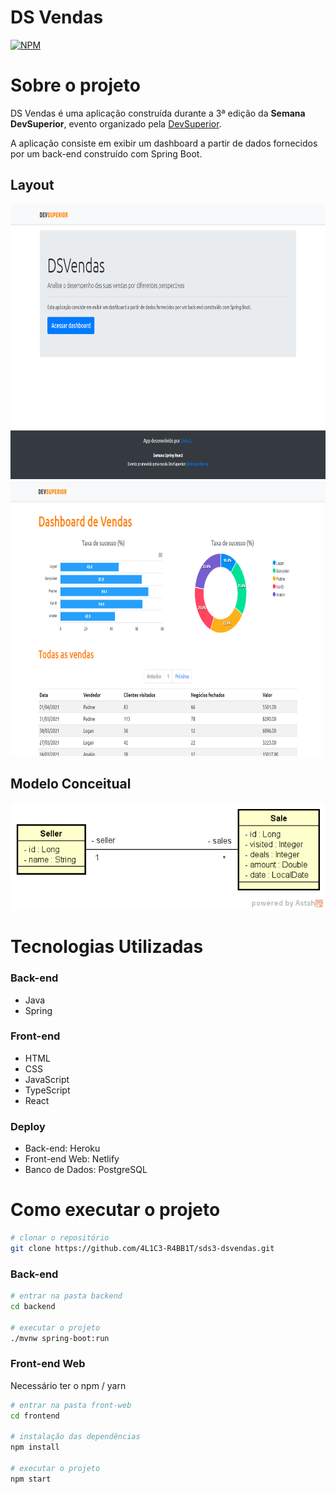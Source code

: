 # DS Vendas
[![NPM](https://img.shields.io/npm/l/react)](https://github.com/4L1C3-R4BB1T/sds3-dsvendas/blob/main/LICENSE) 

# Sobre o projeto
DS Vendas é uma aplicação construída durante a 3ª edição da **Semana DevSuperior**, evento organizado pela [DevSuperior](https://devsuperior.com.br "Site da DevSuperior").

A aplicação consiste em exibir um dashboard a partir de dados fornecidos por um back-end construído com Spring Boot.

## Layout 
<img height="440" src="https://github.com/4L1C3-R4BB1T/sds3-dsvendas/raw/main/_assets/web1.png" alt="Web 1" title="Tela início">
<img height="440" src="https://github.com/4L1C3-R4BB1T/sds3-dsvendas/raw/main/_assets/web2.png" alt="Web 2" title="Tela dashboard">

## Modelo Conceitual
![Modelo Conceitual](https://github.com/4L1C3-R4BB1T/sds3-dsvendas/raw/main/_assets/modelo-conceitual.png)

# Tecnologias Utilizadas
### Back-end
- Java
- Spring 
### Front-end
- HTML 
- CSS  
- JavaScript 
- TypeScript
- React
### Deploy
- Back-end: Heroku
- Front-end Web: Netlify
- Banco de Dados: PostgreSQL

# Como executar o projeto
```bash
# clonar o repositório
git clone https://github.com/4L1C3-R4BB1T/sds3-dsvendas.git
```
### Back-end
```bash
# entrar na pasta backend
cd backend

# executar o projeto
./mvnw spring-boot:run
```

### Front-end Web
Necessário ter o npm / yarn

```bash
# entrar na pasta front-web
cd frontend

# instalação das dependências
npm install

# executar o projeto
npm start
```